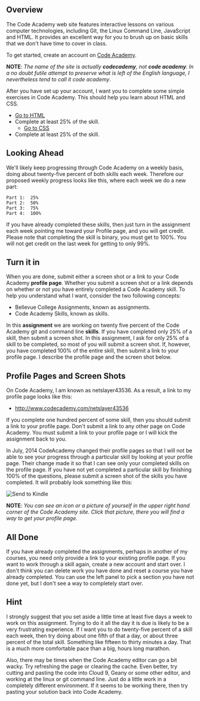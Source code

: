 ## Overview

The Code Academy web site features interactive lessons on various computer technologies, including Git, the Linux Command Line, JavaScript and HTML. It provides an excellent way for you to brush up on basic skills that we don't have time to cover in class.

To get started, create  an account on [Code Academy](http://www.codecademy.com/).

**NOTE**: _The name of the site is actually **codecademy**, not **code academy**. In a no doubt futile attempt to preserve what is left of the English language, I nevertheless tend to call it code academy_.

After you have set up your account, I want you to complete some simple exercises in Code Academy. This should help you learn about HTML and CSS.

- [Go to HTML](https://www.codecademy.com/learn/learn-html)
- Complete at least 25% of the skill.
  - [Go to CSS](https://www.codecademy.com/learn/learn-css)
- Complete at least 25% of the skill.

## Looking Ahead

We'll likely keep progressing through Code Academy on a weekly basis, doing about twenty-five percent of both skills each week. Therefore our proposed weekly progress looks like this, where each week we do a new part:

	Part 1:  25%
	Part 2:  50%
	Part 3:  75%
	Part 4:  100%

If you have already completed these skills, then just turn in the assignment each week pointing me toward your Profile page, and you will get credit. Please note that completing the skill is binary, you must get to 100%. You will not get credit on the last week for getting to only 99%.

## Turn it in

When you are done, submit either a screen shot or a link to your Code Academy **profile page**. Whether you submit a screen shot or a link depends on whether or not you have entirely completed a Code Academy skill. To help you understand what I want, consider the two following concepts:

- Bellevue College Assignments, known as assignments.
- Code Academy Skills, known as skills.

In this **assignment** we are working on twenty five percent of the Code Academy git and command line **skills**. If you have completed only 25% of a skill, then submit a screen shot. In this assignment, I ask for only 25% of a skill to be completed, so most of you will submit a screen shot. If, however, you have completed 100% of the entire skill, then submit a link to your profile page. I describe the profile page and the screen shot below.

## Profile Pages and Screen Shots

On Code Academy, I am known as netslayer43536. As a result, a link to my profile page looks like this:

- <http://www.codecademy.com/netslayer43536>

If you complete one hundred percent of some skill, then you should submit a link to your profile page. Don't submit a link to any other page on Code Academy. You must submit a link to your profile page or I will kick the assignment back to you.

In July, 2014 CodeAcademy changed their profile pages so that I will not be able to see your progress through a particular skill by looking at your profile page. Their change made it so that I can see only your completed skills on the profile page. If you have not yet completed a particular skill by finishing 100% of the questions, please submit a screen shot of the skills you have completed. It will probably look something like this:

![Send to Kindle](https://drive.google.com/uc?export=view&id=0B25UTAlOfPRGcnB5VG8zMVVDWFE)

**NOTE**: _You can see an icon or a picture of yourself in the upper right hand corner of the Code Academy site. Click that picture, there you will find a way to get your profile page._

## All Done

If you have already completed the assignments, perhaps in another of my courses, you need only provide a link to your existing profile page. If you want to work through a skill again, create a new account and start over.  I don't think you can delete work you have done and reset a course you have already completed. You can use the left panel to pick a section you have not done yet, but I don't see a way to completely start over.

## Hint

I strongly suggest that you set aside a little time at least five days a week to work on this assignment. Trying to do it all the day it is due is likely to be a very frustrating experience. If I want you to do twenty-five percent of a skill each week, then try doing about one fifth of that a day, or about three percent of the total skill. Something like fifteen to thirty minutes a day. That is a much more comfortable pace than a big, hours long marathon.

Also, there may be times when the Code Academy editor can go a bit wacky. Try refreshing the page or clearing the cache. Even better, try cutting and pasting the code into Cloud 9, Geany or some other editor, and working at the linux or git command line. Just do a little work in a completely different environment. If it seems to be working there, then try pasting your solution back into Code Academy.
